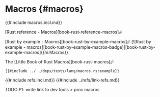# Macros {#macros}

{{#include macros.incl.md}}

[Rust reference - Macros][book-rust-reference-macros]⮳

[Rust by example - Macros][book-rust-by-example-macros]⮳  [![Rust by example - macros][book-rust-by-example-macros-badge]][book-rust-by-example-macros]{{hi:Macros}}

The [Little Book of Rust Macros][book-rust-macros]⮳

```rust,editable
{{#include ../../deps/tests/lang/macros.rs:example}}
```

{{#include refs.incl.md}}
{{#include ../refs/link-refs.md}}

<div class="hidden">
TODO P1: write
link to dev tools > proc macros
</div>
